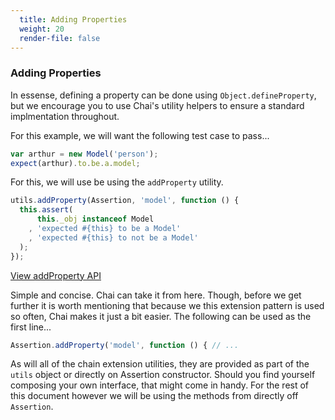 ```yaml
---
  title: Adding Properties
  weight: 20
  render-file: false
---
```


### Adding Properties

In essense, defining a property can be done using `Object.defineProperty`,
but we encourage you to use Chai's utility helpers to ensure a standard
implmentation throughout. 

For this example, we will want the following test case to pass...

```javascript
var arthur = new Model('person');
expect(arthur).to.be.a.model;
```

For this, we will use be using the `addProperty` utility.

```javascript
utils.addProperty(Assertion, 'model', function () {
  this.assert(
      this._obj instanceof Model
    , 'expected #{this} to be a Model'
    , 'expected #{this} to not be a Model'
  );
});
```

<a href="/api/plugins/#addProperty-section" class="clean-button">View addProperty API</a>

Simple and concise. Chai can take it from here. Though, before we get further
it is worth mentioning that because we this extension pattern is used so often, 
Chai makes it just a bit easier. The following can be used as the first line...

```javascript
Assertion.addProperty('model', function () { // ...
```

As will all of the chain extension utilities, they are provided as part of the `utils`
object or directly on Assertion constructor. Should you find yourself composing
your own interface, that might come in handy. For the rest of this document however
we will be using the methods from directly off `Assertion`.
